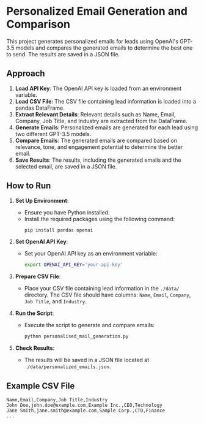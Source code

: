 # Personalized Email Generation and Comparison

This project generates personalized emails for leads using OpenAI's GPT-3.5 models and compares the generated emails to determine the best one to send. The results are saved in a JSON file.

## Approach

1. **Load API Key**: The OpenAI API key is loaded from an environment variable.
2. **Load CSV File**: The CSV file containing lead information is loaded into a pandas DataFrame.
3. **Extract Relevant Details**: Relevant details such as Name, Email, Company, Job Title, and Industry are extracted from the DataFrame.
4. **Generate Emails**: Personalized emails are generated for each lead using two different GPT-3.5 models.
5. **Compare Emails**: The generated emails are compared based on relevance, tone, and engagement potential to determine the better email.
6. **Save Results**: The results, including the generated emails and the selected email, are saved in a JSON file.

## How to Run

1. **Set Up Environment**:
    - Ensure you have Python installed.
    - Install the required packages using the following command:
      ```bash
      pip install pandas openai
      ```

2. **Set OpenAI API Key**:
    - Set your OpenAI API key as an environment variable:
      ```bash
      export OPENAI_API_KEY='your-api-key'
      ```

3. **Prepare CSV File**:
    - Place your CSV file containing lead information in the `./data/` directory. The CSV file should have columns: `Name`, `Email`, `Company`, `Job Title`, and `Industry`.

4. **Run the Script**:
    - Execute the script to generate and compare emails:
      ```bash
      python personalised_mail_generation.py
      ```

5. **Check Results**:
    - The results will be saved in a JSON file located at `./data/personalized_emails.json`.

## Example CSV File

```csv
Name,Email,Company,Job Title,Industry
John Doe,john.doe@example.com,Example Inc.,CEO,Technology
Jane Smith,jane.smith@example.com,Sample Corp.,CTO,Finance
...
